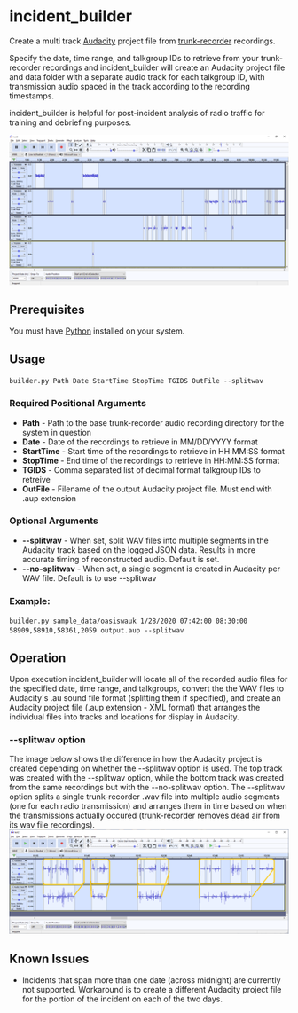 # incident_builder
Create a multi track [Audacity](https://www.audacityteam.org) project file from [trunk-recorder](https://github.com/robotastic/trunk-recorder) recordings.

Specify the date, time range, and talkgroup IDs to retrieve from your trunk-recorder recordings and incident_builder will create an Audacity project file and data folder with a separate audio track for each talkgroup ID, with transmission audio spaced in the track according to the recording timestamps.  

incident_builder is helpful for post-incident analysis of radio traffic for training and debriefing purposes.  

![incident_builder](images/incident_builder.png)

## Prerequisites
You must have [Python](https://python.org) installed on your system.  
## Usage
`builder.py Path Date StartTime StopTime TGIDS OutFile --splitwav`
### Required Positional Arguments
* **Path**      - Path to the base trunk-recorder audio recording directory for the system in question
* **Date**      - Date of the recordings to retrieve in MM/DD/YYYY format
* **StartTime** - Start time of the recordings to retrieve in HH:MM:SS format
* **StopTime**  - End time of the recordings to retrieve in HH:MM:SS format
* **TGIDS**     - Comma separated list of decimal format talkgroup IDs to retreive
* **OutFile**   - Filename of the output Audacity project file.  Must end with .aup extension

### Optional Arguments
* **--splitwav**    - When set, split WAV files into multiple segments in the Audacity track based on the logged JSON data. Results in more accurate timing of reconstructed audio.  Default is set.
* **--no-splitwav** - When set, a single segment is created in Audacity per WAV file.  Default is to use --splitwav

### Example:

`builder.py sample_data/oasiswauk 1/28/2020 07:42:00 08:30:00 58909,58910,58361,2059 output.aup --splitwav`
## Operation
Upon execution incident_builder will locate all of the recorded audio files for the specified date, time range, and talkgroups, convert the the WAV files to Audacity's .au sound file format (splitting them if specified), and create an Audacity project file (.aup extension - XML format) that arranges the individual files into tracks and locations for display in Audacity.

### --splitwav option
The image below shows the difference in how the Audacity project is created depending on whether the --splitwav option is used.  The top track was created with the --splitwav option, while the bottom track was created from the same recordings but with the --no-splitwav option.  The --splitwav option splits a single trunk-recorder .wav file into multiple audio segments (one for each radio transmission) and arranges them in time based on when the transmissions actually occured (trunk-recorder removes dead air from its wav file recordings).
![wavsplit](images/wavsplit.png)

## Known Issues
* Incidents that span more than one date (across midnight) are currently not supported.  Workaround is to create a different Audacity project file for the portion of the incident on each of the two days.  
 
